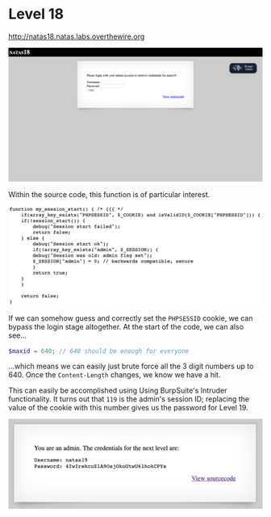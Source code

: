 # Level 18

http://natas18.natas.labs.overthewire.org

![](assets/natas18.png)

Within the source code, this function is of particular interest.

![](assets/natas18-solution-1.png)

If we can somehow guess and correctly set the `PHPSESSID` cookie, we can bypass the login stage altogether. At the start of the code, we can also see...

```php
$maxid = 640; // 640 should be enough for everyone
```

...which means we can easily just brute force all the 3 digit numbers up to 640. Once the `Content-Length` changes, we know we have a hit.

This can easily be accomplished using Using BurpSuite's Intruder functionality. It turns out that `119` is the admin's session ID; replacing the value of the cookie with this number gives us the password for Level 19.

![](assets/natas18-solution-2.png)
